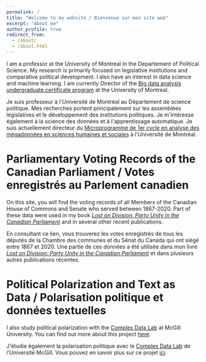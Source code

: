 ```yaml
---
permalink: /
title: "Welcome to my website / Bienvenue sur mon site web"
excerpt: "About me"
author_profile: true
redirect_from: 
  - /about/
  - /about.html
---
```


I am a professor at the University of Montreal in the Departement of Political Science. My research is primarily focused on legislative institutions and comparative political development. I also have an interest in data science and machine learning. I am currently Director of the [Big data analysis undergraduate certificate program](https://admission.umontreal.ca/programmes/microprogramme-de-1er-cycle-en-analyse-des-megadonnees-en-sciences-humaines-et-sociales/) at the University of Montreal.

Je suis professeur à l'Université de Montréal au Département de science politique. Mes recherches portent principalement sur les assemblées législatives et le développement des institutions politiques. Je m'intéresse également à la science des données et à l'apprentissage automatique. Je suis actuellement directeur du [Microprogramme de 1er cycle en analyse des mégadonnées en sciences humaines et sociales](https://admission.umontreal.ca/programmes/microprogramme-de-1er-cycle-en-analyse-des-megadonnees-en-sciences-humaines-et-sociales/) à l'Université de Montréal.

Parliamentary Voting Records of the Canadian Parliament / Votes enregistrés au Parlement canadien
======
On this site, you will find the voting records of all Members of the Canadian House of Commons and Senate who served between 1867-2020. Part of these data were used in my book [*Lost on Division: Party Unity in the Canadian Parliament*](https://utorontopress.com/ca/lost-on-division-4) and in several other recent publications. 

En consultant ce lien, vous trouverez les votes enregistrés de tous les députés de la Chambre des communes et du Sénat du Canada qui ont siégé entre 1867 et 2020. Une partie de ces données a été utilisée dans mon livre [*Lost on Division: Party Unity in the Canadian Parliament*](https://utorontopress.com/ca/lost-on-division-4) et dans plusieurs autres publications récentes. 

Political Polarization and Text as Data / Polarisation politique et données textuelles
======
I also study political polarization with the [Complex Data Lab](https://complexdatalabmcgill.github.io) at McGill University. You can find out more about this project [here](https://politicalpolarization.github.io).

J'étudie également la polarisation politique avec le [Complex Data Lab](https://complexdatalabmcgill.github.io) de l'Université McGill. Vous pouvez en savoir plus sur ce projet [ici](https://politicalpolarization.github.io).

